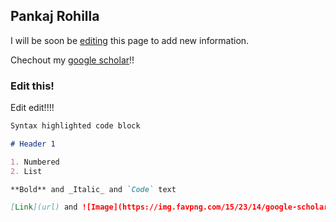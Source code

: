 ## Pankaj Rohilla

I will be soon be [editing](https://github.com/pankajrohilla/rohillapankaj/edit/master/README.md) this page to add new information.

Chechout my [google scholar](https://scholar.google.com/citations?user=rTeuJmkAAAAJ&hl=en/)!!





### Edit this!

Edit edit!!!!  

```markdown
Syntax highlighted code block

# Header 1

1. Numbered
2. List

**Bold** and _Italic_ and `Code` text

[Link](url) and ![Image](https://img.favpng.com/15/23/14/google-scholar-academic-journal-google-logo-education-png-favpng-0uceM1mAtbc5DfsdtKmriNSDW.jpg)
```


